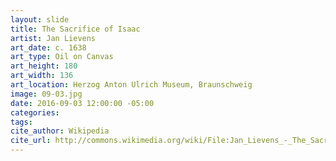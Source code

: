 ```yaml
---
layout: slide
title: The Sacrifice of Isaac
artist: Jan Lievens
art_date: c. 1638
art_type: Oil on Canvas
art_height: 180
art_width: 136
art_location: Herzog Anton Ulrich Museum, Braunschweig
image: 09-03.jpg
date: 2016-09-03 12:00:00 -05:00
categories:
tags:
cite_author: Wikipedia
cite_url: http://commons.wikimedia.org/wiki/File:Jan_Lievens_-_The_Sacrifice_of_Isaac_(c.1638).jpg
---
```

